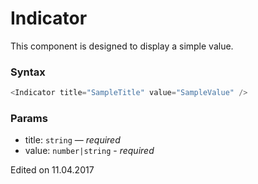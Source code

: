 # Indicator

This component is designed to display a simple value.

### Syntax

```javascript
<Indicator title="SampleTitle" value="SampleValue" />
```

### Params

* title: `string` — *required*
* value: `number|string` - *required* 

Edited on 11.04.2017